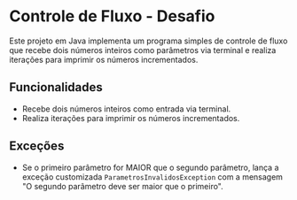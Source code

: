 # Controle de Fluxo - Desafio

Este projeto em Java implementa um programa simples de controle de fluxo que recebe dois números inteiros como parâmetros via terminal e realiza iterações para imprimir os números incrementados.

## Funcionalidades

- Recebe dois números inteiros como entrada via terminal.
- Realiza iterações para imprimir os números incrementados.

## Exceções

- Se o primeiro parâmetro for MAIOR que o segundo parâmetro, lança a exceção customizada `ParametrosInvalidosException` com a mensagem "O segundo parâmetro deve ser maior que o primeiro".

